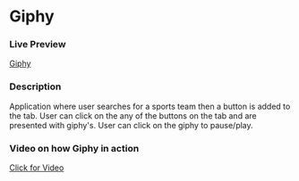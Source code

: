 <h1>Giphy</h1>
<h3>Live Preview</h3>
    <a href="https://irfanp90.github.io/GIPHY-API/" target="_blank">Giphy</a>
<h3>Description</h3>
<p>Application where user searches for a sports team then a button is added to the tab. User can click on the any of the buttons on the tab and are presented with giphy's. User can click on the giphy to pause/play.</p>
<h3> Video on how Giphy in action </h3>

<a href="https://drive.google.com/file/d/1kgGcUBkEJrQPAetuNlbSYWzzrehT5Mwd/view">Click for Video</a>


